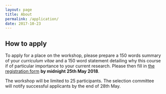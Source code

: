```yaml
---
layout: page
title: About
permalink: /application/
date: 2017-10-23
---
```


## How to apply

To apply for a place on the workshop, please prepare a 150 words summary of your _curriculum vitae_ and a 150 word statement detailing why this course if of particular importance to your current research. Please then fill in [the registration form](https://docs.google.com/forms/d/e/1FAIpQLScRIfzeFdXj3akGTEyJW2XEc-VatCbwLfdzMfkV_wyV1IP8kg/viewform)  **by midnight 25th May 2018**.

The workshop will be limited to 25 participants. The selection committee will notify successful applicants by the end of 28th May.
